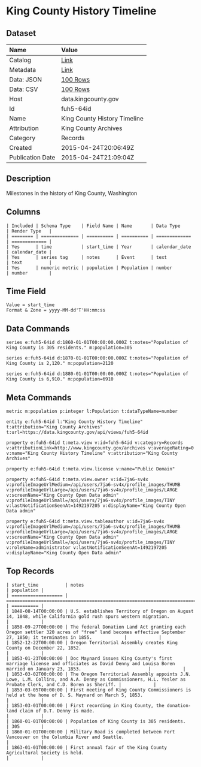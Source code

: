 # King County History Timeline

## Dataset

| Name | Value |
| :--- | :---- |
| Catalog | [Link](https://catalog.data.gov/dataset/king-county-history-timeline) |
| Metadata | [Link](https://data.kingcounty.gov/api/views/fuh5-64id) |
| Data: JSON | [100 Rows](https://data.kingcounty.gov/api/views/fuh5-64id/rows.json?max_rows=100) |
| Data: CSV | [100 Rows](https://data.kingcounty.gov/api/views/fuh5-64id/rows.csv?max_rows=100) |
| Host | data.kingcounty.gov |
| Id | fuh5-64id |
| Name | King County History Timeline |
| Attribution | King County Archives |
| Category | Records |
| Created | 2015-04-24T20:06:49Z |
| Publication Date | 2015-04-24T21:09:04Z |

## Description

Milestones in the history of King County, Washington

## Columns

```ls
| Included | Schema Type    | Field Name | Name       | Data Type     | Render Type   |
| ======== | ============== | ========== | ========== | ============= | ============= |
| Yes      | time           | start_time | Year       | calendar_date | calendar_date |
| Yes      | series tag     | notes      | Event      | text          | text          |
| Yes      | numeric metric | population | Population | number        | number        |
```

## Time Field

```ls
Value = start_time
Format & Zone = yyyy-MM-dd'T'HH:mm:ss
```

## Data Commands

```ls
series e:fuh5-64id d:1860-01-01T00:00:00.000Z t:notes="Population of King County is 305 residents." m:population=305

series e:fuh5-64id d:1870-01-01T00:00:00.000Z t:notes="Population of King County is 2,120." m:population=2120

series e:fuh5-64id d:1880-01-01T00:00:00.000Z t:notes="Population of King County is 6,910." m:population=6910
```

## Meta Commands

```ls
metric m:population p:integer l:Population t:dataTypeName=number

entity e:fuh5-64id l:"King County History Timeline" t:attribution="King County Archives" t:url=https://data.kingcounty.gov/api/views/fuh5-64id

property e:fuh5-64id t:meta.view v:id=fuh5-64id v:category=Records v:attributionLink=http://www.kingcounty.gov/archives v:averageRating=0 v:name="King County History Timeline" v:attribution="King County Archives"

property e:fuh5-64id t:meta.view.license v:name="Public Domain"

property e:fuh5-64id t:meta.view.owner v:id=7ja6-sv4x v:profileImageUrlMedium=/api/users/7ja6-sv4x/profile_images/THUMB v:profileImageUrlLarge=/api/users/7ja6-sv4x/profile_images/LARGE v:screenName="King County Open Data admin" v:profileImageUrlSmall=/api/users/7ja6-sv4x/profile_images/TINY v:lastNotificationSeenAt=1492197205 v:displayName="King County Open Data admin"

property e:fuh5-64id t:meta.view.tableauthor v:id=7ja6-sv4x v:profileImageUrlMedium=/api/users/7ja6-sv4x/profile_images/THUMB v:profileImageUrlLarge=/api/users/7ja6-sv4x/profile_images/LARGE v:screenName="King County Open Data admin" v:profileImageUrlSmall=/api/users/7ja6-sv4x/profile_images/TINY v:roleName=administrator v:lastNotificationSeenAt=1492197205 v:displayName="King County Open Data admin"
```

## Top Records

```ls
| start_time          | notes                                                                                                                                                       | population | 
| =================== | =========================================================================================================================================================== | ========== | 
| 1848-08-14T00:00:00 | U.S. establishes Territory of Oregon on August 14, 1848, while California gold rush spurs western migration.                                                |            | 
| 1850-09-27T00:00:00 | The federal Donation Land Act granting each Oregon settler 320 acres of "free" land becomes effective September 27, 1850; it terminates in 1855.            |            | 
| 1852-12-22T00:00:00 | Oregon Territorial Assembly creates King County on December 22, 1852.                                                                                       |            | 
| 1853-01-23T00:00:00 | Doc Maynard issues King County's first marriage license and officiates as David Denny and Louisa Boren married on January 23, 1853.                         |            | 
| 1853-03-02T00:00:00 | The Oregon Territorial Assembly appoints J.N. Lowe, L.M. Collins, and A.A. Denny as Commissioners, H.L. Yesler as Probate Clerk, and C.D. Boren as Sheriff. |            | 
| 1853-03-05T00:00:00 | First meeting of King County Commissioners is held at the home of D. S. Maynard on March 5, 1853.                                                           |            | 
| 1853-03-01T00:00:00 | First recording in King County, the donation-land claim of D.T. Denny is made.                                                                              |            | 
| 1860-01-01T00:00:00 | Population of King County is 305 residents.                                                                                                                 | 305        | 
| 1860-01-01T00:00:00 | Military Road is completed between Fort Vancouver on the Columbia River and Seattle.                                                                        |            | 
| 1863-01-01T00:00:00 | First annual fair of the King County Agricultural Society is held.                                                                                          |            | 
```